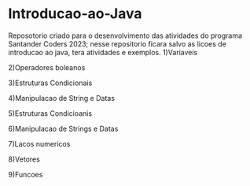 # Introducao-ao-Java

Reposotorio criado para o desenvolvimento das atividades do programa Santander Coders 2023;
nesse repositorio ficara salvo as licoes de introducao ao java, tera atividades e exemplos.
1)Variaveis

2)Operadores boleanos

3)Estruturas Condicionais

4)Manipulacao de String e Datas

5)Estruturas Condicioanis

6)Manipulacao de Strings e Datas

7)Lacos numericos

8)Vetores

9)Funcoes
